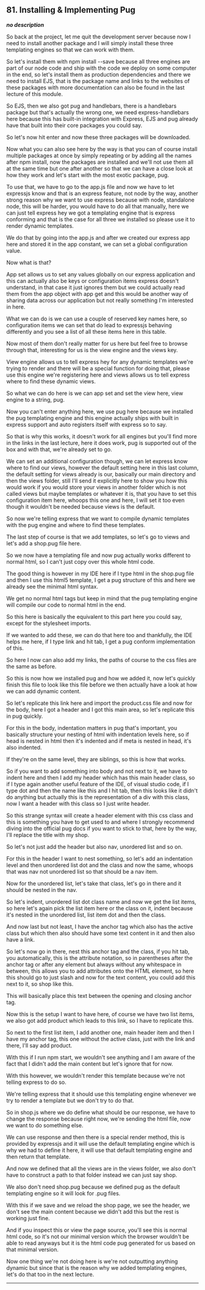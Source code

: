 ## 81. Installing & Implementing Pug

<strong><em>no description</em></strong>

So back at the project, let me quit the development server because now I need to
install another package and I will simply install these three templating engines
so that we can work with them. 

So let's install them with npm install --save because all three engines are part
of our node code and ship with the code we deploy on some computer in the end,
so let's install them as production dependencies and there we need to install
EJS, that is the package name and links to the websites of these packages with
more documentation can also be found in the last lecture of this module. 

So EJS, then we also got pug and handlebars, there is a handlebars package but
that's actually the wrong one, we need express-handlebars here because this has
built-in integration with Express, EJS and pug already have that built into
their core packages you could say. 

So let's now hit enter and now these three packages will be downloaded. 

Now what you can also see here by the way is that you can of course install
multiple packages at once by simply repeating or by adding all the names after
npm install, now the packages are installed and we'll not use them all at the
same time but one after another so that we can have a close look at how they
work and let's start with the most exotic package, pug. 

To use that, we have to go to the app.js file and now we have to let expressjs
know and that is an express feature, not node by the way, another strong reason
why we want to use express because with node, standalone node, this will be
harder, you would have to do all that manually, here we can just tell express
hey we got a templating engine that is express conforming and that is the case
for all three we installed so please use it to render dynamic templates. 

We do that by going into the app.js and after we created our express app here
and stored it in the app constant, we can set a global configuration value. 

Now what is that? 

App set allows us to set any values globally on our express application and this
can actually also be keys or configuration items express doesn't understand, in
that case it just ignores them but we could actually read them from the app
object with app get and this would be another way of sharing data across our
application but not really something I'm interested in here. 

What we can do is we can use a couple of reserved key names here, so
configuration items we can set that do lead to expressjs behaving differently
and you see a list of all these items here in this table. 

Now most of them don't really matter for us here but feel free to browse through
that, interesting for us is the view engine and the views key. 

View engine allows us to tell express hey for any dynamic templates we're trying
to render and there will be a special function for doing that, please use this
engine we're registering here and views allows us to tell express where to find
these dynamic views. 

So what we can do here is we can app set and set the view here, view engine to a
string, pug. 

Now you can't enter anything here, we use pug here because we installed the pug
templating engine and this engine actually ships with built in express support
and auto registers itself with express so to say. 

So that is why this works, it doesn't work for all engines but you'll find more
in the links in the last lecture, here it does work, pug is supported out of the
box and with that, we're already set to go. 

We can set an additional configuration though, we can let express know where to
find our views, however the default setting here in this last column, the
default setting for views already is our, basically our main directory and then
the views folder, still I'll send it explicitly here to show you how this would
work if you would store your views in another folder which is not called views
but maybe templates or whatever it is, that you have to set this configuration
item here, whoops this one and here, I will set it too even though it wouldn't
be needed because views is the default. 

So now we're telling express that we want to compile dynamic templates with the
pug engine and where to find these templates. 

The last step of course is that we add templates, so let's go to views and let's
add a shop.pug file here. 

So we now have a templating file and now pug actually works different to normal
html, so I can't just copy over this whole html code. 

The good thing is however in my IDE here if I type html in the shop.pug file and
then I use this html5 template, I get a pug structure of this and here we
already see the minimal html syntax. 

We get no normal html tags but keep in mind that the pug templating engine will
compile our code to normal html in the end. 

So this here is basically the equivalent to this part here you could say, except
for the stylesheet imports. 

If we wanted to add these, we can do that here too and thankfully, the IDE helps
me here, if I type link and hit tab, I get a pug conform implementation of this.


So here I now can also add my links, the paths of course to the css files are
the same as before. 

So this is now how we installed pug and how we added it, now let's quickly
finish this file to look like this file before we then actually have a look at
how we can add dynamic content. 

So let's replicate this link here and import the product.css file and now for
the body, here I got a header and I got this main area, so let's replicate this
in pug quickly. 

For this in the body, indentation matters in pug that's important, you basically
structure your nesting of html with indentation levels here, so if head is
nested in html then it's indented and if meta is nested in head, it's also
indented. 

If they're on the same level, they are siblings, so this is how that works. 

So if you want to add something into body and not next to it, we have to indent
here and then I add my header which has this main header class, so if I type
again another useful feature of the IDE, of visual studio code, if I type dot
and then the name like this and I hit tab, then this looks like it didn't do
anything but actually this is the representation of a div with this class, now I
want a header with this class so I just write header. 

So this strange syntax will create a header element with this css class and this
is something you have to get used to and where I strongly recommend diving into
the official pug docs if you want to stick to that, here by the way, I'll
replace the title with my shop. 

So let's not just add the header but also nav, unordered list and so on. 

For this in the header I want to nest something, so let's add an indentation
level and then unordered list dot and the class and now the same, whoops that
was nav not unordered list so that should be a nav item. 

Now for the unordered list, let's take that class, let's go in there and it
should be nested in the nav. 

So let's indent, unordered list dot class name and now we get the list items, so
here let's again pick the list item here or the class on it, indent because it's
nested in the unordered list, list item dot and then the class. 

And now last but not least, I have the anchor tag which also has the active
class but which then also should have some text content in it and then also have
a link. 

So let's now go in there, nest this anchor tag and the class, if you hit tab,
you automatically, this is the attribute notation, so in parentheses after the
anchor tag or after any element but always without any whitespace in between,
this allows you to add attributes onto the HTML element, so here this should go
to just slash and now for the text content, you could add this next to it, so
shop like this. 

This will basically place this text between the opening and closing anchor tag. 

Now this is the setup I want to have here, of course we have two list items, we
also got add product which leads to this link, so I have to replicate this. 

So next to the first list item, I add another one, main header item and then I
have my anchor tag, this one without the active class, just with the link and
there, I'll say add product. 

With this if I run npm start, we wouldn't see anything and I am aware of the
fact that I didn't add the main content but let's ignore that for now. 

With this however, we wouldn't render this template because we're not telling
express to do so. 

We're telling express that it should use this templating engine whenever we try
to render a template but we don't try to do that. 

So in shop.js where we do define what should be our response, we have to change
the response because right now, we're sending the html file, now we want to do
something else. 

We can use response and then there is a special render method, this is provided
by expressjs and it will use the default templating engine which is why we had
to define it here, it will use that default templating engine and then return
that template. 

And now we defined that all the views are in the views folder, we also don't
have to construct a path to that folder instead we can just say shop. 

We also don't need shop.pug because we defined pug as the default templating
engine so it will look for .pug files. 

With this if we save and we reload the shop page, we see the header, we don't
see the main content because we didn't add this but the rest is working just
fine. 

And if you inspect this or view the page source, you'll see this is normal html
code, so it's not our minimal version which the browser wouldn't be able to read
anyways but it is the html code pug generated for us based on that minimal
version. 

Now one thing we're not doing here is we're not outputting anything dynamic but
since that is the reason why we added templating engines, let's do that too in
the next lecture. 

---